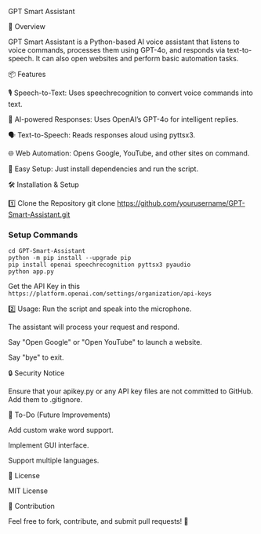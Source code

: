 GPT Smart Assistant

🚀 Overview

GPT Smart Assistant is a Python-based AI voice assistant that listens to voice commands, processes them using GPT-4o, and responds via text-to-speech. It can also open websites and perform basic automation tasks.

📦 Features

🎙️ Speech-to-Text: Uses speechrecognition to convert voice commands into text.

🧠 AI-powered Responses: Uses OpenAI’s GPT-4o for intelligent replies.

🗣️ Text-to-Speech: Reads responses aloud using pyttsx3.

🌐 Web Automation: Opens Google, YouTube, and other sites on command.

🔧 Easy Setup: Just install dependencies and run the script.

🛠️ Installation & Setup

1️⃣ Clone the Repository
git clone https://github.com/yourusername/GPT-Smart-Assistant.git

### **Setup Commands**
```
cd GPT-Smart-Assistant
python -m pip install --upgrade pip
pip install openai speechrecognition pyttsx3 pyaudio
python app.py
```

Get the API Key in this ```https://platform.openai.com/settings/organization/api-keys```

2️⃣ Usage:
Run the script and speak into the microphone.

The assistant will process your request and respond.

Say "Open Google" or "Open YouTube" to launch a website.

Say "bye" to exit.

🔒 Security Notice

Ensure that your apikey.py or any API key files are not committed to GitHub. Add them to .gitignore.

📝 To-Do (Future Improvements)

Add custom wake word support.

Implement GUI interface.

Support multiple languages.

📜 License

MIT License

🤝 Contribution

Feel free to fork, contribute, and submit pull requests! 🚀
